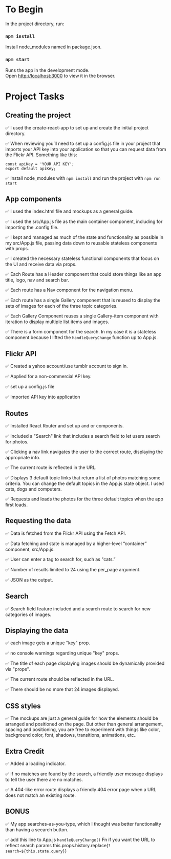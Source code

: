 # To Begin

In the project directory, run:

### `npm install`

Install node_modules named in package.json.

### `npm start`

Runs the app in the development mode.<br>
Open [http://localhost:3000](http://localhost:3000) to view it in the browser.

# Project Tasks

## Creating the project

✅ I used the create-react-app to set up and create the initial project directory. 

✅ When reviewing you’ll need to set up a config.js file in your project that imports your API key into your application so that you can request data from the Flickr API. Something like this:
```
const apiKey = 'YOUR API KEY';
export default apiKey;
```
✅ Install node_modules with `npm install` and run the project with `npm run start`

## App components

✅ I used the index.html file and mockups as a general guide.

✅ I used the src/App.js file as the main container component, including for importing the .config file.

✅ I kept and managed as much of the state and functionality as possible in my src/App.js file, passing data down to reusable stateless components with props.

✅ I created the necessary stateless functional components that focus on the UI and receive data via props.

✅ Each Route has a Header component that could store things like an app title, logo, nav and search bar. 

✅ Each route has a Nav component for the navigation menu.

✅ Each route has a single Gallery component that is reused to display the sets of images for each of the three topic categories.

✅ Each Gallery Component reuses a single Gallery-item component with iteration to display multiple list items and images.

✅ There is a form component for the search. In my case it is a stateless component because I lifted the `handleQueryChange` function up to App.js.

## Flickr API

✅ Created a yahoo account/use tumblr account to sign in.

✅ Applied for a non-commercial API key.

✅ set up a config.js file

✅ Imported API key into application

## Routes

✅ Installed React Router and set up <Route> and <Link> or <NavLink> components.

✅ Included a "Search" link that includes a search field to let users search for photos.

✅ Clicking a nav link navigates the user to the correct route, displaying the appropriate info.

✅ The current route is reflected in the URL.

✅ Displays 3 default topic links that return a list of photos matching some criteria. You can change the default topics in the App.js state object. I used cats, dogs and computers.

✅ Requests and loads the photos for the three default topics when the app first loads. 

## Requesting the data

✅ Data is fetched from the Flickr API using the Fetch API.

✅ Data fetching and state is managed by a higher-level “container” component, src/App.js.

✅ User can enter a tag to search for, such as "cats.”

✅ Number of results limited to 24 using the per_page argument.

✅ JSON as the output.

## Search

✅  Search field feature included and a search route to search for new categories of images.

## Displaying the data

✅ each image gets a unique "key" prop.

✅ no console warnings regarding unique "key" props.

✅ The title of each page displaying images should be dynamically provided via "props".

✅ The current route should be reflected in the URL.

✅ There should be no more that 24 images displayed.

## CSS styles

✅ The mockups are just a general guide for how the elements should be arranged and positioned on the page. But other than general arrangement, spacing and positioning, you are free to experiment with things like color, background color, font, shadows, transitions, animations, etc..

## Extra Credit

✅ Added a loading indicator.

✅ If no matches are found by the search, a friendly user message displays to tell the user there are no matches.

✅ A 404-like error route displays a friendly 404 error page when a URL does not match an existing route.

## BONUS

✅ My app searches-as-you-type, which I thought was better functionality than having a seearch button.

✅ add this line to App.js `handleQueryChange()` Fn if you want the URL to reflect search params this.props.history.replace(`?search=${this.state.query}`)

